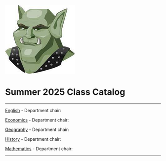 ![greengoblinmascot](media/gg.jpeg)
# Summer 2025 Class Catalog
---

[English](english.md) - Department chair: <github username>

[Economics](economics.md) - Department chair: <github username> 

[Geography](geography.md) - Department chair: <github username>

[History](history.md) - Department chair: <github username>

[Mathematics](math.md) - Department chair: <github username>

---
